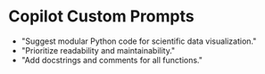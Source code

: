 # Copilot Custom Prompts

- "Suggest modular Python code for scientific data visualization."
- "Prioritize readability and maintainability."
- "Add docstrings and comments for all functions."
